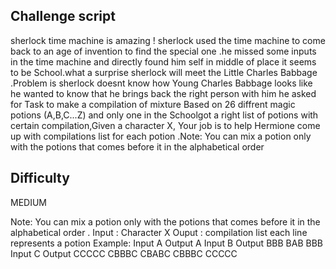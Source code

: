 ## Challenge script

sherlock time machine is amazing ! sherlock used the time machine to come back to an age of invention to find the special one .he missed some inputs in the time machine and directly found him self in middle of place it seems to be School.what a surprise sherlock will meet the Little Charles Babbage .Problem is sherlock doesnt know how Young Charles Babbage looks like he wanted to know that he brings back the right person with him he asked for Task to make a compilation of mixture Based on 26 diffrent magic potions (A,B,C...Z) and only one in the Schoolgot a right list of potions with certain compilation,Given a character X, Your job is to help Hermione come up with compilations list for each potion .Note: You can mix a potion only with the potions that comes before it in the alphabetical order

## Difficulty

MEDIUM

Note: You can mix a potion only with the potions that comes before it in the alphabetical order .
Input : Character X
Ouput : compilation list each line represents a potion
Example:
Input A Output A
Input B Output BBB
BAB
BBB
Input C Output CCCCC
CBBBC
CBABC
CBBBC
CCCCC
